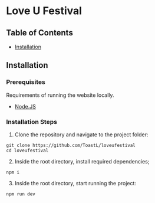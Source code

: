 # Love U Festival
## Table of Contents

  - [Installation](#installation) 

## Installation

### Prerequisites

Requirements of running the website locally.
  - [Node.JS](https://nodejs.org)

### Installation Steps

1. Clone the repository and navigate to the project folder:

  ```console
  git clone https://github.com/ToastL/loveufestival
  cd loveufestival
  ```
2. Inside the root directory, install required dependencies;

  ```console
  npm i
  ```
3. Inside the root directory, start running the project:
  
  ```console
  npm run dev
  ```